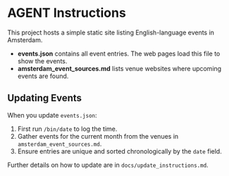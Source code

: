 # AGENT Instructions

This project hosts a simple static site listing English-language events in Amsterdam.

* **events.json** contains all event entries. The web pages load this file to show the events.
* **amsterdam_event_sources.md** lists venue websites where upcoming events are found.

## Updating Events

When you update `events.json`:
1. First run `/bin/date` to log the time.
2. Gather events for the current month from the venues in `amsterdam_event_sources.md`.
3. Ensure entries are unique and sorted chronologically by the `date` field.

Further details on how to update are in `docs/update_instructions.md`.
